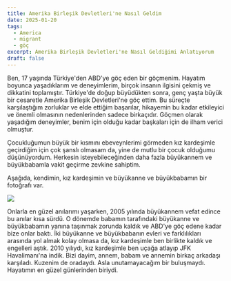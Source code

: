 ```yaml
---
title: Amerika Birleşik Devletleri'ne Nasıl Geldim
date: 2025-01-20
tags:
  - America
  - migrant
  - göç
excerpt: Amerika Birleşik Devletleri'ne Nasıl Geldiğimi Anlatıyorum
draft: false
---
```



Ben, 17 yaşında Türkiye'den ABD'ye göç eden bir göçmenim. Hayatım boyunca yaşadıklarım ve deneyimlerim, birçok insanın ilgisini çekmiş ve dikkatini toplamıştır. Türkiye'de doğup büyüdükten sonra, genç yaşta büyük bir cesaretle Amerika Birleşik Devletleri'ne göç ettim. Bu süreçte karşılaştığım zorluklar ve elde ettiğim başarılar, hikayemin bu kadar etkileyici ve önemli olmasının nedenlerinden sadece birkaçıdır. Göçmen olarak yaşadığım deneyimler, benim için olduğu kadar başkaları için de ilham verici olmuştur.

Çocukluğumun büyük bir kısmını ebeveynlerimi görmeden kız kardeşimle geçirdiğim için çok şanslı olmasam da, yine de mutlu bir çocuk olduğumu düşünüyordum. Herkesin isteyebileceğinden daha fazla büyükannem ve büyükbabamla vakit geçirme zevkine sahiptim.

Aşağıda, kendimin, kız kardeşimin ve büyükanne ve büyükbabamın bir fotoğrafı var.

![](/assets/dedem%20ve%20anneannem.jpg)

Onlarla en güzel anılarımı yaşarken, 2005 yılında büyükannem vefat edince bu anılar kısa sürdü. O dönemde babamın tarafındaki büyükanne ve büyükbabamın yanına taşınmak zorunda kaldık ve ABD'ye göç edene kadar bize onlar baktı. İki büyükanne ve büyükbabanın evleri ve farklılıkları arasında yol almak kolay olmasa da, kız kardeşimle ben birlikte kaldık ve engelleri aştık. 2010 yılıydı, kız kardeşimle ben uçağa atlayıp JFK Havalimanı'na indik. Bizi dayim, annem, babam ve annemin birkaç arkadaşı karşıladı. Kuzenim de oradaydı. Asla unutamayacağım bir buluşmaydı. Hayatımın en güzel günlerinden biriydi.